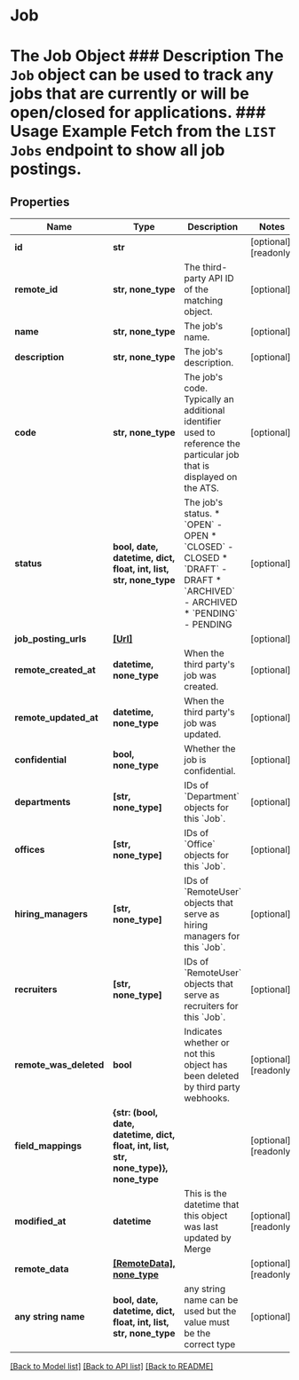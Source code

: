 # Job

# The Job Object ### Description The `Job` object can be used to track any jobs that are currently or will be open/closed for applications. ### Usage Example Fetch from the `LIST Jobs` endpoint to show all job postings.

## Properties
Name | Type | Description | Notes
------------ | ------------- | ------------- | -------------
**id** | **str** |  | [optional] [readonly] 
**remote_id** | **str, none_type** | The third-party API ID of the matching object. | [optional] 
**name** | **str, none_type** | The job&#39;s name. | [optional] 
**description** | **str, none_type** | The job&#39;s description. | [optional] 
**code** | **str, none_type** | The job&#39;s code. Typically an additional identifier used to reference the particular job that is displayed on the ATS. | [optional] 
**status** | **bool, date, datetime, dict, float, int, list, str, none_type** | The job&#39;s status.  * &#x60;OPEN&#x60; - OPEN * &#x60;CLOSED&#x60; - CLOSED * &#x60;DRAFT&#x60; - DRAFT * &#x60;ARCHIVED&#x60; - ARCHIVED * &#x60;PENDING&#x60; - PENDING | [optional] 
**job_posting_urls** | [**[Url]**](Url.md) |  | [optional] 
**remote_created_at** | **datetime, none_type** | When the third party&#39;s job was created. | [optional] 
**remote_updated_at** | **datetime, none_type** | When the third party&#39;s job was updated. | [optional] 
**confidential** | **bool, none_type** | Whether the job is confidential. | [optional] 
**departments** | **[str, none_type]** | IDs of &#x60;Department&#x60; objects for this &#x60;Job&#x60;. | [optional] 
**offices** | **[str, none_type]** | IDs of &#x60;Office&#x60; objects for this &#x60;Job&#x60;. | [optional] 
**hiring_managers** | **[str, none_type]** | IDs of &#x60;RemoteUser&#x60; objects that serve as hiring managers for this &#x60;Job&#x60;. | [optional] 
**recruiters** | **[str, none_type]** | IDs of &#x60;RemoteUser&#x60; objects that serve as recruiters for this &#x60;Job&#x60;. | [optional] 
**remote_was_deleted** | **bool** | Indicates whether or not this object has been deleted by third party webhooks. | [optional] [readonly] 
**field_mappings** | **{str: (bool, date, datetime, dict, float, int, list, str, none_type)}, none_type** |  | [optional] [readonly] 
**modified_at** | **datetime** | This is the datetime that this object was last updated by Merge | [optional] [readonly] 
**remote_data** | [**[RemoteData], none_type**](RemoteData.md) |  | [optional] [readonly] 
**any string name** | **bool, date, datetime, dict, float, int, list, str, none_type** | any string name can be used but the value must be the correct type | [optional]

[[Back to Model list]](../README.md#documentation-for-models) [[Back to API list]](../README.md#documentation-for-api-endpoints) [[Back to README]](../README.md)


